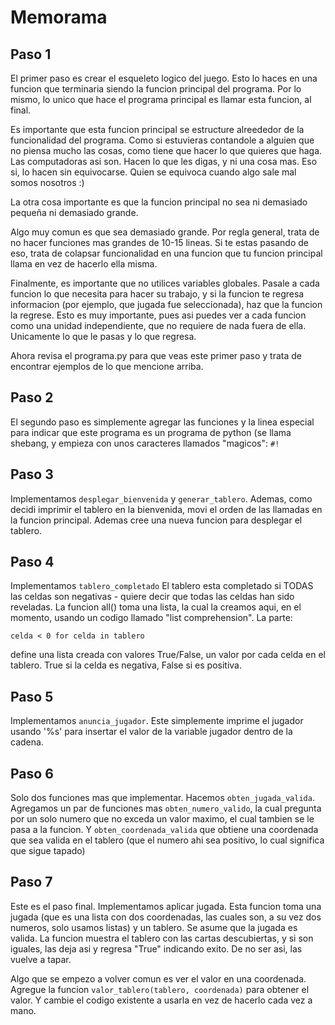 Memorama
========

Paso 1
------
El primer paso es crear el esqueleto logico del juego. Esto lo haces en una
funcion que terminaria siendo la funcion principal del programa. Por lo mismo,
lo unico que hace el programa principal es llamar esta funcion, al final.

Es importante que esta funcion principal se estructure alreededor de la funcionalidad
del programa. Como si estuvieras contandole a alguien que no piensa mucho las
cosas, como tiene que hacer lo que quieres que haga. Las computadoras asi son.
Hacen lo que les digas, y ni una cosa mas. Eso si, lo hacen sin equivocarse.
Quien se equivoca cuando algo sale mal somos nosotros :)

La otra cosa importante es que la funcion principal no sea ni demasiado pequeña
ni demasiado grande.

Algo muy comun es que sea demasiado grande. Por regla general, trata de no hacer
funciones mas grandes de 10-15 lineas. Si te estas pasando de eso, trata de colapsar
funcionalidad en una funcion que tu funcion principal llama en vez de hacerlo
ella misma.

Finalmente, es importante que no utilices variables globales. Pasale a cada funcion
lo que necesita para hacer su trabajo, y si la funcion te regresa informacion
(por ejemplo, que jugada fue seleccionada), haz que la funcion la regrese.
Esto es muy importante, pues asi puedes ver a cada funcion como una unidad
independiente, que no requiere de nada fuera de ella. Unicamente lo que le pasas
y lo que regresa.

Ahora revisa el programa.py para que veas este primer paso y trata de encontrar
ejemplos de lo que mencione arriba.

Paso 2
------
El segundo paso es simplemente agregar las funciones y la linea especial para
indicar que este programa es un programa de python (se llama shebang, y empieza
con unos caracteres llamados "magicos": `#!`

Paso 3
------
Implementamos `desplegar_bienvenida` y `generar_tablero`. Ademas, como decidi
imprimir el tablero en la bienvenida, movi el orden de las llamadas en la funcion
principal. Ademas cree una nueva funcion para desplegar el tablero.

Paso 4
------
Implementamos `tablero_completado`
El tablero esta completado si TODAS las celdas
son negativas - quiere decir que todas las celdas
han sido reveladas.
La funcion all() toma una lista, la cual la creamos
aqui, en el momento, usando un codigo llamado
"list comprehension". La parte:

    celda < 0 for celda in tablero

define una lista creada con valores True/False, un valor
por cada celda en el tablero. True si la celda es negativa,
False si es positiva.

Paso 5
------
Implementamos `anuncia_jugador`. Este simplemente imprime el jugador
usando '%s' para insertar el valor de la variable jugador dentro de la
cadena.

Paso 6
------
Solo dos funciones mas que implementar. Hacemos `obten_jugada_valida`.
Agregamos un par de funciones mas `obten_numero_valido`, la cual pregunta
por un solo numero que no exceda un valor maximo, el cual tambien se le
pasa a la funcion. Y `obten_coordenada_valida` que obtiene una coordenada
que sea valida en el tablero (que el numero ahi sea positivo, lo cual significa
que sigue tapado)

Paso 7
------
Este es el paso final. Implementamos aplicar jugada. Esta funcion toma
una jugada (que es una lista con dos coordenadas, las cuales son, a su vez
dos numeros, solo usamos listas) y un tablero. Se asume que la jugada es
valida. La funcion muestra el tablero con las cartas descubiertas, y si son
iguales, las deja asi y regresa "True" indicando exito. De no ser asi, las
vuelve a tapar.

Algo que se empezo a volver comun es ver el valor en una coordenada. Agregue
la funcion `valor_tablero(tablero, coordenada)` para obtener el valor. Y
cambie el codigo existente a usarla en vez de hacerlo cada vez a mano.
